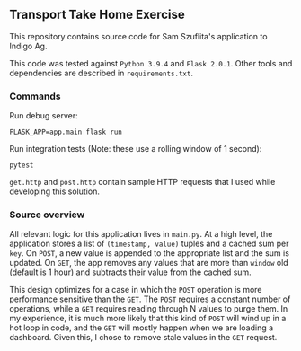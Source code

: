 ## Transport Take Home Exercise

This repository contains source code for Sam Szuflita's application to Indigo Ag.

This code was tested against `Python 3.9.4` and `Flask 2.0.1`. Other tools and dependencies are described in `requirements.txt`.

### Commands

Run debug server:
```
FLASK_APP=app.main flask run
```

Run integration tests (Note: these use a rolling window of 1 second):
```
pytest
```

`get.http` and `post.http` contain sample HTTP requests that I used while developing this solution.

### Source overview

All relevant logic for this application lives in `main.py`. At a high level, the application stores a list of `(timestamp, value)` tuples and a cached sum per `key`. On `POST`, a new value is appended to the appropriate list and the sum is updated. On `GET`, the app removes any values that are more than `window` old (default is 1 hour) and subtracts their value from the cached sum.

This design optimizes for a case in which the `POST` operation is more performance sensitive than the `GET`. The `POST` requires a constant number of operations, while a `GET` requires reading through N values to purge them. In my experience, it is much more likely that this kind of `POST` will wind up in a hot loop in code, and the `GET` will mostly happen when we are loading a dashboard. Given this, I chose to remove stale values in the `GET` request.